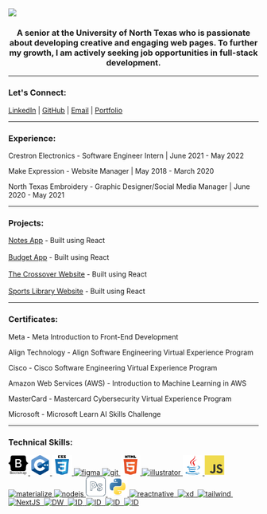 <img src="https://user-images.githubusercontent.com/86808947/183975388-c9af9491-052f-4a8f-8ec2-aaba80d50b8e.gif" align="center" width="850">

<h3 align="center">A senior at the University of North Texas who is passionate about developing creative and engaging web pages. To further my growth, I am actively seeking job opportunities in full-stack development.</h3>

------------------------------------------------------------

<h3 align="left">Let's Connect: </h3>

  [LinkedIn](https://www.linkedin.com/in/rohanparikh10/) | [GitHub](https://www.github.com/rparikh77/) | [Email](mailto:rparikh041@gmail.com) | 
  [Portfolio](https://raproom.vercel.app/)


-----------

<h3 align="left">Experience:</h3>
<p>Crestron Electronics - Software Engineer Intern | June 2021 - May 2022</p>
<p>Make Expression - Website Manager | May 2018 - March 2020</p>
<p>North Texas Embroidery - Graphic Designer/Social Media Manager | June 2020 - May 2021</p>

-----------

<h3 align="left">Projects:</h3>



[Notes App](https://github.com/rparikh77/notes-app.git) - Built using React <br />
<br />
[Budget App](https://github.com/rparikh77/budget-app.git) - Built using React <br /> 
<br />
[The Crossover Website](https://the-crossover.vercel.app) - Built using React <br />
<br />
[Sports Library Website](https://sportslibrary.vercel.app/home) - Built using React


-----------

<h3 alignt="left">Certificates:</h3>
<p>Meta - Meta Introduction to Front-End Development </p>
<p>Align Technology - Align Software Engineering Virtual Experience Program  </p>
<p>Cisco - Cisco Software Engineering Virtual Experience Program  </p>
<p>Amazon Web Services (AWS) - Introduction to Machine Learning in AWS </p>
<p>MasterCard - Mastercard Cybersecurity Virtual Experience Program </p>
<p>Microsoft - Microsoft Learn AI Skills Challenge </p>

-----------

<h3 align="left">Technical Skills:</h3>

 <a href="https://getbootstrap.com" target="_blank" rel="noreferrer"> <img src="https://raw.githubusercontent.com/devicons/devicon/master/icons/bootstrap/bootstrap-plain-wordmark.svg" alt="bootstrap" width="40" height="40"/> </a> <a href="https://www.w3schools.com/cpp/" target="_blank" rel="noreferrer"> <img src="https://raw.githubusercontent.com/devicons/devicon/master/icons/cplusplus/cplusplus-original.svg" alt="cplusplus" width="40" height="40"/> </a> <a href="https://www.w3schools.com/css/" target="_blank" rel="noreferrer"> <img src="https://raw.githubusercontent.com/devicons/devicon/master/icons/css3/css3-original-wordmark.svg" alt="css3" width="40" height="40"/> </a>  <a href="https://www.figma.com/" target="_blank" rel="noreferrer"> <img src="https://www.vectorlogo.zone/logos/figma/figma-icon.svg" alt="figma" width="40" height="40"/> </a> <a href="https://git-scm.com/" target="_blank" rel="noreferrer"> <img src="https://www.vectorlogo.zone/logos/git-scm/git-scm-icon.svg" alt="git" width="40" height="40"/> </a> <a href="https://www.w3.org/html/" target="_blank" rel="noreferrer"> <img src="https://raw.githubusercontent.com/devicons/devicon/master/icons/html5/html5-original-wordmark.svg" alt="html5" width="40" height="40"/> </a> <a href="https://www.adobe.com/in/products/illustrator.html" target="_blank" rel="noreferrer"> <img src="https://www.vectorlogo.zone/logos/adobe_illustrator/adobe_illustrator-icon.svg" alt="illustrator" width="40" height="40"/> </a> <a href="https://www.java.com" target="_blank" rel="noreferrer"> <img src="https://raw.githubusercontent.com/devicons/devicon/master/icons/java/java-original.svg" alt="java" width="40" height="40"/> </a> <a href="https://developer.mozilla.org/en-US/docs/Web/JavaScript" target="_blank" rel="noreferrer"> <img src="https://raw.githubusercontent.com/devicons/devicon/master/icons/javascript/javascript-original.svg" alt="javascript" width="40" height="40"/> </a> <a href="https://materializecss.com/" target="_blank" rel="noreferrer"> <img src="https://raw.githubusercontent.com/prplx/svg-logos/5585531d45d294869c4eaab4d7cf2e9c167710a9/svg/materialize.svg" alt="materialize" width="40" height="40"/> </a> <a href="https://nodejs.org" target="_blank" rel="noreferrer"> <img src="https://cdn.iconscout.com/icon/free/png-256/node-js-1174925.png" alt="nodejs" width="40" height="40"/> </a> <a href="https://www.photoshop.com/en" target="_blank" rel="noreferrer"> <img src="https://raw.githubusercontent.com/devicons/devicon/master/icons/photoshop/photoshop-line.svg" alt="photoshop" width="40" height="40"/> </a> <a href="https://www.python.org" target="_blank" rel="noreferrer"> <img src="https://raw.githubusercontent.com/devicons/devicon/master/icons/python/python-original.svg" alt="python" width="40" height="40"/> </a> <a href="https://reactnative.dev/" target="_blank" rel="noreferrer"> <img src="https://reactnative.dev/img/header_logo.svg" alt="reactnative" width="40" height="40"/> </a> <a href="https://redux.js.org" target="_blank" rel="noreferrer"> <img href="https://www.adobe.com/products/xd.html" target="_blank" rel="noreferrer"> <img src="https://cdn.worldvectorlogo.com/logos/adobe-xd.svg" alt="xd" width="40" height="40"/> </a> 
<a href="https://tailwindcss.com/" target="_blank" rel="noreferrer"> <img href="https://tailwindcss.com/" target="_blank" rel="noreferrer"> <img src="https://www.vectorlogo.zone/logos/tailwindcss/tailwindcss-icon.svg" alt="tailwind" width="40" height="40"/> </a> <a href="https://nextjs.org/" target="_blank" rel="noreferrer"> <img href="https://nextjs.org/" target="_blank" rel="noreferrer"> <img src="https://cdn.aglty.io/bwql7jyk/Attachments/NewItems/image_20211214122557_0.png" alt="NextJS" background-white width="40" height="40"/> </a> 
<a href="https://www.adobe.com/products/dreamweaver.html" target="_blank" rel="noreferrer"> <img href="https://www.adobe.com/products/dreamweaver.html" target="_blank" rel="noreferrer"> <img src="https://seeklogo.com/images/A/adobe-dreamweaver-cc-logo-715C7C7988-seeklogo.com.png" alt="DW" background-white width="40" height="40"/> </a> 
<a href="https://www.adobe.com/products/indesign.html" target="_blank" rel="noreferrer"> <img href="https://cdn-icons-png.flaticon.com/512/5436/5436960.png" target="_blank" rel="noreferrer"> <img src="https://cdn-icons-png.flaticon.com/512/5436/5436960.png" alt="ID" background-white width="45" height="45"/> </a> 
<a href="https://code.visualstudio.com/" target="_blank" rel="noreferrer"> <img href="https://upload.wikimedia.org/wikipedia/commons/thumb/9/9a/Visual_Studio_Code_1.35_icon.svg/2048px-Visual_Studio_Code_1.35_icon.svg.png" target="_blank" rel="noreferrer"> <img src="https://upload.wikimedia.org/wikipedia/commons/thumb/9/9a/Visual_Studio_Code_1.35_icon.svg/2048px-Visual_Studio_Code_1.35_icon.svg.png" alt="ID" background-white width="45" height="45"/> </a> <a href="https://developer.apple.com/swift/" target="_blank" rel="noreferrer"> <img href="https://cdn4.iconfinder.com/data/icons/logos-3/504/Swift-2-512.png" target="_blank" rel="noreferrer"> <img src="https://cdn4.iconfinder.com/data/icons/logos-3/504/Swift-2-512.png" alt="ID" background-white width="45" height="45"/> </a> <a href="https://learn.microsoft.com/en-us/dotnet/csharp/tour-of-csharp/" target="_blank" rel="noreferrer"> <img href="https://seeklogo.com/images/C/c-sharp-c-logo-02F17714BA-seeklogo.com.png" target="_blank" rel="noreferrer"> <img src="https://seeklogo.com/images/C/c-sharp-c-logo-02F17714BA-seeklogo.com.png" alt="ID" background-white width="45" height="45"/> </a> 







